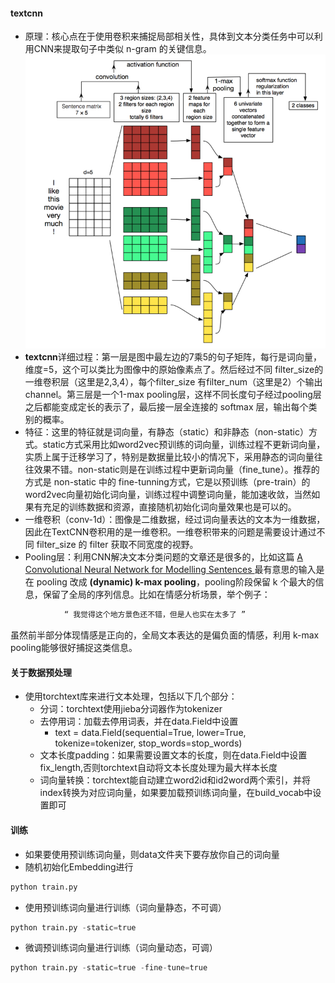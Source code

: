 ####  textcnn
* 原理：核心点在于使用卷积来捕捉局部相关性，具体到文本分类任务中可以利用CNN来提取句子中类似 n-gram 的关键信息。
![](data/textcnn.png)
* **textcnn**详细过程：第一层是图中最左边的7乘5的句子矩阵，每行是词向量，维度=5，这个可以类比为图像中的原始像素点了。然后经过不同 filter_size的一维卷积层（这里是2,3,4），每个filter_size 有filter_num（这里是2）个输出 channel。第三层是一个1-max pooling层，这样不同长度句子经过pooling层之后都能变成定长的表示了，最后接一层全连接的 softmax 层，输出每个类别的概率。
* 特征：这里的特征就是词向量，有静态（static）和非静态（non-static）方式。static方式采用比如word2vec预训练的词向量，训练过程不更新词向量，实质上属于迁移学习了，特别是数据量比较小的情况下，采用静态的词向量往往效果不错。non-static则是在训练过程中更新词向量（fine_tune）。推荐的方式是 non-static 中的 fine-tunning方式，它是以预训练（pre-train）的word2vec向量初始化词向量，训练过程中调整词向量，能加速收敛，当然如果有充足的训练数据和资源，直接随机初始化词向量效果也是可以的。
* 一维卷积（conv-1d）：图像是二维数据，经过词向量表达的文本为一维数据，因此在TextCNN卷积用的是一维卷积。一维卷积带来的问题是需要设计通过不同 filter_size 的 filter 获取不同宽度的视野。
* Pooling层：利用CNN解决文本分类问题的文章还是很多的，比如这篇 [A Convolutional Neural Network for Modelling Sentences ](https://arxiv.org/pdf/1404.2188.pdf)最有意思的输入是在 pooling 改成 **(dynamic) k-max pooling**，pooling阶段保留 k 个最大的信息，保留了全局的序列信息。比如在情感分析场景，举个例子：
```python
            “ 我觉得这个地方景色还不错，但是人也实在太多了 ”
```
虽然前半部分体现情感是正向的，全局文本表达的是偏负面的情感，利用 k-max pooling能够很好捕捉这类信息。

#### 关于数据预处理
* 使用torchtext库来进行文本处理，包括以下几个部分：
	* 分词：torchtext使用jieba分词器作为tokenizer
	* 去停用词：加载去停用词表，并在data.Field中设置
		* text = data.Field(sequential=True, lower=True, tokenize=tokenizer, stop_words=stop_words)
	* 文本长度padding：如果需要设置文本的长度，则在data.Field中设置fix_length,否则torchtext自动将文本长度处理为最大样本长度
	* 词向量转换：torchtext能自动建立word2id和id2word两个索引，并将index转换为对应词向量，如果要加载预训练词向量，在build_vocab中设置即可

#### 训练
* 如果要使用预训练词向量，则data文件夹下要存放你自己的词向量
* 随机初始化Embedding进行
```python
python train.py
```
* 使用预训练词向量进行训练（词向量静态，不可调）
```python
python train.py -static=true
```
* 微调预训练词向量进行训练（词向量动态，可调）
```python
python train.py -static=true -fine-tune=true
```